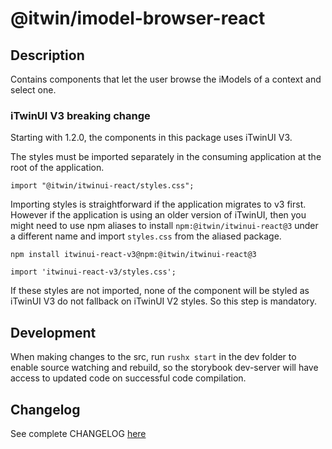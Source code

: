 # @itwin/imodel-browser-react

## Description

Contains components that let the user browse the iModels of a context and select one.

### iTwinUI V3 breaking change

Starting with 1.2.0, the components in this package uses iTwinUI V3.

The styles must be imported separately in the consuming application at the root of the application.

```tsx
import "@itwin/itwinui-react/styles.css";
```

Importing styles is straightforward if the application migrates to v3 first. However if the application is using an older version of iTwinUI, then you might need to use npm aliases to install `npm:@itwin/itwinui-react@3` under a different name and import `styles.css` from the aliased package.

```tsx
npm install itwinui-react-v3@npm:@itwin/itwinui-react@3
```

```tsx
import 'itwinui-react-v3/styles.css';
```

If these styles are not imported, none of the component will be styled as iTwinUI V3 do not fallback on iTwinUI V2 styles. So this step is mandatory.

## Development

When making changes to the src, run `rushx start` in the dev folder to enable source watching and rebuild, so the storybook dev-server will have access to updated code on successful code compilation.

## Changelog

See complete CHANGELOG [here](https://github.com/iTwin/admin-components-react/blob/main/packages/modules/imodel-browser/CHANGELOG.md)
